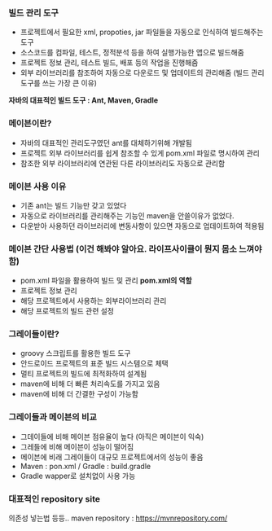 ### 빌드 관리 도구
- 프로젝트에서 필요한 xml, propoties, jar 파일들을 자동으로 인식하여 빌드해주는 도구
- 소스코드를 컴파일, 테스트, 정적분석 등을 하여 실행가능한 앱으로 빌드해줌
- 프로젝트 정보 관리, 테스트 빌드, 배포 등의 작업을 진행해줌
- 외부 라이브러리를 참조하여 자동으로 다운로드 및 업데이트의 관리해줌 (빌드 관리 도구를 쓰는 가장 큰 이유)

**자바의 대표적인 빌드 도구 : Ant, Maven, Gradle**

### 메이븐이란?
- 자바의 대표적인 관리도구였던 ant를 대체하기위해 개발됨
- 프로젝트 외부 라이브러리를 쉽게 참조할 수 있게 pom.xml 파일로 명시하여 관리
- 참조한 외부 라이브러리에 연관된 다른 라이브러리도 자동으로 관리함

### 메이븐 사용 이유
- 기존 ant는 빌드 기능만 갖고 있었다
- 자동으로 라이브러리를 관리해주는 기능인 maven을 안쓸이유가 없었다.
- 다운받아 사용하던 라이브러리에 변동사항이 있으면 자동으로 업데이트하여 적용됨

### 메이븐 간단 사용법 (이건 해봐야 알아요. 라이프사이클이 뭔지 몸소 느껴야함)
- pom.xml 파일을 활용하여 빌드 및 관리
**pom.xml의 역할**
- 프로젝트 정보 관리
- 해당 프로젝트에서 사용하는 외부라이브러리 관리
- 해당 프로젝트의 빌드 관련 설정

### 그레이들이란?
- groovy 스크립트를 활용한 빌드 도구
- 안드로이드 프로젝트의 표준 빌드 시스템으로 체택
- 멀티 프로젝트의 빌드에 최적화하여 설계됨
- maven에 비해 더 빠른 처리속도를 가지고 있음
- maven에 비해 더 간결한 구성이 가능함

### 그레이들과 메이븐의 비교
- 그데이들에 비해 메이븐 점유율이 높다 (아직은 메이븐이 익숙)
- 그레들에 비해 메이븐이 성능이 떨어짐
- 메이븐에 비래 그레이들이 대규모 프로젝트에서의 성능이 좋음
- Maven : pon.xml / Gradle : build.gradle
- Gradle wapper로 설치없이 사용 가능

### 대표적인 repository site
의존성 넣는법 등등..
maven repository : https://mvnrepository.com/